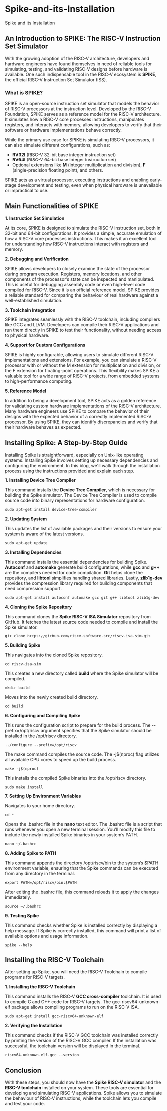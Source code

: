# Spike-and-its-Installation
Spike and its Installation


## An Introduction to SPIKE: The RISC-V Instruction Set Simulator

With the growing adoption of the RISC-V architecture, developers and hardware engineers have found themselves in need of reliable tools for simulating, testing, and validating RISC-V designs before hardware is available. One such indispensable tool in the RISC-V ecosystem is **SPIKE**, the official RISC-V Instruction Set Simulator (ISS).

### **What is SPIKE?**

SPIKE is an open-source instruction set simulator that models the behavior of RISC-V processors at the instruction level. Developed by the RISC-V Foundation, SPIKE serves as a reference model for the RISC-V architecture. It simulates how a RISC-V core processes instructions, manipulates registers, and interacts with memory, allowing developers to verify that their software or hardware implementations behave correctly.

While the primary use case for SPIKE is simulating RISC-V processors, it can also simulate different configurations, such as:

-   **RV32I** (RISC-V 32-bit base integer instruction set)
-   **RV64I** (RISC-V 64-bit base integer instruction set)
-   Optional extensions like **M** (integer multiplication and division), **F** (single-precision floating point), and others.

SPIKE acts as a virtual processor, executing instructions and enabling early-stage development and testing, even when physical hardware is unavailable or impractical to use.

## **Main Functionalities of SPIKE**

**1. Instruction Set Simulation**

At its core, SPIKE is designed to simulate the RISC-V instruction set, both in 32-bit and 64-bit configurations. It provides a simple, accurate emulation of how a RISC-V core processes instructions. This makes it an excellent tool for understanding how RISC-V instructions interact with registers and memory.

**2. Debugging and Verification**

SPIKE allows developers to closely examine the state of the processor during program execution. Registers, memory locations, and other components of the processor’s state can be inspected and manipulated. This is useful for debugging assembly code or even high-level code compiled for RISC-V. Since it is an official reference model, SPIKE provides a reliable standard for comparing the behaviour of real hardware against a well-established simulation.

**3. Toolchain Integration**

SPIKE integrates seamlessly with the RISC-V toolchain, including compilers like GCC and LLVM. Developers can compile their RISC-V applications and run them directly in SPIKE to test their functionality, without needing access to physical hardware.

**4. Support for Custom Configurations**

SPIKE is highly configurable, allowing users to simulate different RISC-V implementations and extensions. For example, you can simulate a RISC-V processor with or without the M extension for multiplication and division, or the F extension for floating-point operations. This flexibility makes SPIKE a valuable tool for a wide range of RISC-V projects, from embedded systems to high-performance computing.

**5. Reference Model**

In addition to being a development tool, SPIKE acts as a golden reference for validating custom hardware implementations of the RISC-V architecture. Many hardware engineers use SPIKE to compare the behavior of their designs with the expected behavior of a correctly implemented RISC-V processor. By using SPIKE, they can identify discrepancies and verify that their hardware behaves as expected.

## **Installing Spike: A Step-by-Step Guide**

Installing Spike is straightforward, especially on Unix-like operating systems. Installing Spike involves setting up necessary dependencies and configuring the environment. In this blog, we'll walk through the installation process using the instructions provided and explain each step.

**1. Installing Device Tree Compiler**

This command installs the **Device Tree Compiler**, which is necessary for building the Spike simulator. The Device Tree Compiler is used to compile source code into binary representations for hardware configuration.

    sudo apt-get install device-tree-compiler

**2. Updating System**

This updates the list of available packages and their versions to ensure your system is aware of the latest versions.

    sudo apt-get update

**3. Installing Dependencies**

This command installs the essential dependencies for building Spike. **Autoconf** and **automake** generate build configurations, while **gcc** and **g++** are the compilers needed for code compilation. **Git** helps clone the repository, and **libtool** simplifies handling shared libraries. Lastly, **zlib1g-dev** provides the compression library required for building components that need compression support.

    sudo apt-get install autoconf automake gcc git g++ libtool zlib1g-dev

**4. Cloning the Spike Repository**

This command clones the **Spike RISC-V ISA Simulator** repository from GitHub. It fetches the latest source code needed to compile and install the Spike simulator.

    git clone https://github.com/riscv-software-src/riscv-isa-sim.git

**5. Building Spike**

This navigates into the cloned Spike repository.

    cd riscv-isa-sim

This creates a new directory called **build** where the Spike simulator will be compiled.

    mkdir build

Moves into the newly created build directory.

    cd build

**6. Configuring and Compiling Spike**

This runs the configuration script to prepare for the build process. The --prefix=/opt/riscv argument specifies that the Spike simulator should be installed in the /opt/riscv directory.

    ../configure --prefix=/opt/riscv

The make command compiles the source code. The -j$(nproc) flag utilizes all available CPU cores to speed up the build process.

    make -j$(nproc)

This installs the compiled Spike binaries into the /opt/riscv directory.

    sudo make install

**7. Setting Up Environment Variables**

Navigates to your home directory.

    cd ~

Opens the .bashrc file in the **nano** text editor. The .bashrc file is a script that runs whenever you open a new terminal session. You’ll modify this file to include the newly installed Spike binaries in your system’s PATH.

    nano ~/.bashrc

**8. Adding Spike to PATH**

This command appends the directory /opt/riscv/bin to the system’s $PATH environment variable, ensuring that the Spike commands can be executed from any directory in the terminal.

    export PATH=/opt/riscv/bin:$PATH

After editing the .bashrc file, this command reloads it to apply the changes immediately.

    source ~/.bashrc

**9. Testing Spike**

This command checks whether Spike is installed correctly by displaying a help message. If Spike is correctly installed, this command will print a list of available options and usage information.

    spike --help

## **Installing the RISC-V Toolchain**

After setting up Spike, you will need the RISC-V Toolchain to compile programs for RISC-V targets.

**1. Installing the RISC-V Toolchain**

This command installs the RISC-V **GCC cross-compiler** toolchain. It is used to compile C and C++ code for RISC-V targets. The gcc-riscv64-unknown-elf package allows compiling programs to run on the RISC-V ISA.

    sudo apt-get install gcc-riscv64-unknown-elf

**2. Verifying the Installation**

This command checks if the RISC-V GCC toolchain was installed correctly by printing the version of the RISC-V GCC compiler. If the installation was successful, the toolchain version will be displayed in the terminal.

    riscv64-unknown-elf-gcc --version

## **Conclusion**

With these steps, you should now have the **Spike RISC-V simulator** and the **RISC-V toolchain** installed on your system. These tools are essential for developing and simulating RISC-V applications. Spike allows you to simulate the behaviour of RISC-V instructions, while the toolchain lets you compile and test your code.
